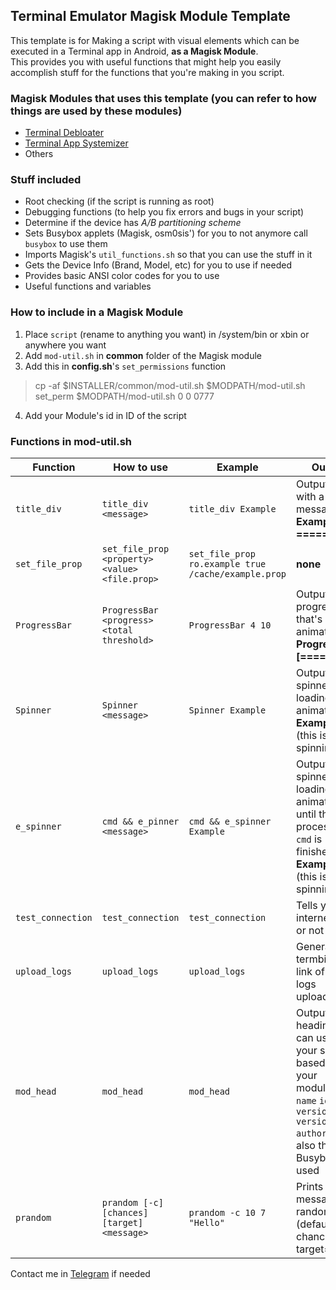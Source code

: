 ## Terminal Emulator Magisk Module Template

This template is for Making a script with visual elements which can be executed in a Terminal app in Android, **as a Magisk Module**.  
This provides you with useful functions that might help you easily accomplish stuff for the functions that you're making in you script.

### Magisk Modules that uses this template (you can refer to how things are used by these modules)
* [Terminal Debloater](https://github.com/Magisk-Modules-Repo/terminal_debloater)
* [Terminal App Systemizer](https://github.com/Magisk-Modules-Repo/terminal_systemizer)
* Others

### Stuff included
* Root checking (if the script is running as root)
* Debugging functions (to help you fix errors and bugs in your script)
* Determine if the device has *A/B partitioning scheme*
* Sets Busybox applets (Magisk, osm0sis') for you to not anymore call `busybox` to use them
* Imports Magisk's `util_functions.sh` so that you can use the stuff in it
* Gets the Device Info (Brand, Model, etc) for you to use if needed
* Provides basic ANSI color codes for you to use
* Useful functions and variables

### How to include in a Magisk Module
1. Place `script` (rename to anything you want) in /system/bin or xbin or anywhere you want
2. Add `mod-util.sh` in **common** folder of the Magisk module
3. Add this in **config.sh**'s `set_permissions` function
>cp -af $INSTALLER/common/mod-util.sh $MODPATH/mod-util.sh
set_perm $MODPATH/mod-util.sh 0 0 0777
4. Add your Module's id in ID of the script

### Functions in mod-util.sh

Function | How to use | Example | Output
--- | --- | --- | ---
`title_div` | `title_div <message>` | `title_div Example` | Outputs a bar with a message:  **Example ==========**
`set_file_prop` | `set_file_prop <property> <value> <file.prop>` | `set_file_prop ro.example true /cache/example.prop` | **none**
`ProgressBar` | `ProgressBar <progress> <total threshold>` | `ProgressBar 4 10` | Outputs a progress bar that's animated:  **Progress: [====      ]**
`Spinner` | `Spinner <message>` | `Spinner Example` | Outputs spinner loading animation  **Example: [/]** (this is spinning btw)
`e_spinner` | `cmd && e_pinner <message>` | `cmd && e_spinner Example` | Outputs spinner loading animation until the process of `cmd` is finished  **Example: [/]** (this is spinning btw)
`test_connection` | `test_connection` | `test_connection` | Tells you if internet's ok or not
`upload_logs` | `upload_logs` | `upload_logs` | Generates termbin.com link of the logs uploaded
`mod_head` | `mod_head` | `mod_head` | Outputs heading you can use in your script based on your module's `name` `id` `version` `versionCode` `author`, and also the Busybox used
`prandom` | `prandom [-c] [chances] [target] <message>` | `prandom -c 10 7 "Hello"` | Prints message at random times (default chances=2; target=2)


Contact me in [Telegram](https://t.me/veez21) if needed